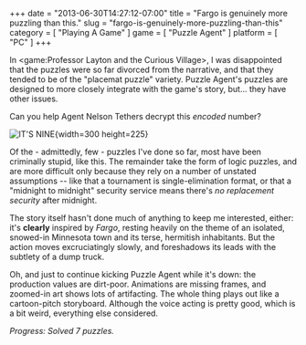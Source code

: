 +++
date = "2013-06-30T14:27:12-07:00"
title = "Fargo is genuinely more puzzling than this."
slug = "fargo-is-genuinely-more-puzzling-than-this"
category = [ "Playing A Game" ]
game = [ "Puzzle Agent" ]
platform = [ "PC" ]
+++

In <game:Professor Layton and the Curious Village>, I was disappointed that the puzzles were so far divorced from the narrative, and that they tended to be of the "placemat puzzle" variety.  Puzzle Agent's puzzles are designed to more closely integrate with the game's story, but... they have other issues.

Can you help Agent Nelson Tethers decrypt this <i>encoded</i> number?

![IT'S NINE]($SiteBaseURL$wp-content/uploads/2013/06/puzzleagent.jpg){width=300 height=225}

Of the - admittedly, few - puzzles I've done so far, most have been criminally stupid, like this.  The remainder take the form of logic puzzles, and are more difficult only because they rely on a number of unstated assumptions -- like that a tournament is single-elimination format, or that a "midnight to midnight" security service means there's <i>no replacement security</i> after midnight.

The story itself hasn't done much of anything to keep me interested, either: it's <b>clearly</b> inspired by <i>Fargo</i>, resting heavily on the theme of an isolated, snowed-in Minnesota town and its terse, hermitish inhabitants.  But the action moves excruciatingly slowly, and foreshadows its leads with the subtlety of a dump truck.

Oh, and just to continue kicking Puzzle Agent while it's down: the production values are dirt-poor.  Animations are missing frames, and zoomed-in art shows lots of artifacting.  The whole thing plays out like a cartoon-pitch storyboard.  Although the voice acting is pretty good, which is a bit weird, everything else considered.

<i>Progress: Solved 7 puzzles.</i>
